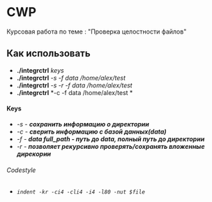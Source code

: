 # CWP
Курсовая работа по теме : "Проверка целостности файлов"

## Как использовать
* **./integrctrl** *keys*
* **./integrctrl** *-s -f data /home/alex/test*
* **./integrctrl** *-s -r -f data /home/alex/test*
* **./integrctrl** *-c -f data /home/alex/test *

#### Keys
* *-s* - ***сохранить информацию о директории***
* *-с* - ***сверить информацию с базой данных(data)***
* *-f* - ***data full_path - путь до data, полный путь до директории***
* *-r* - ***позволяет рекурсивно проверять/сохранять вложенные дирекории***

###### Codestyle
* *`indent -kr -ci4 -cli4 -i4 -l80 -nut $file`*

